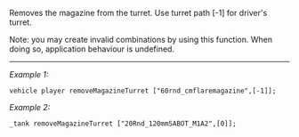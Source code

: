 Removes the magazine from the turret. Use turret path [-1] for driver's turret.

Note: you may create invalid combinations by using this function. When doing so, application behaviour is undefined.


---
*Example 1:*
```sqf
vehicle player removeMagazineTurret ["60rnd_cmflaremagazine",[-1]];
```

*Example 2:*
```sqf
_tank removeMagazineTurret ["20Rnd_120mmSABOT_M1A2",[0]];
```
